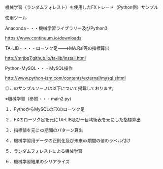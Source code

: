 機械学習（ランダムフォレスト）を使用したFXトレード（Python側）サンプル

使用ツール

Anaconda・・・機械学習ライブラリー及びPython3

https://www.continuum.io/downloads

TA-LIB・・・・ローソク足--->MA.Rsi等の指標算出

http://mrjbq7.github.io/ta-lib/install.html

Python-MySQL・・・MySQL操作

 http://www.python-izm.com/contents/external/mysql.shtml

◎このサンプルソースは以下について掲載しております。

※機械学習（参照・・・main2.py)

１．PythoからMySQLのFXのローソク足

２．FXのローソク足を元にTA-LIB及び一目均衡表を元にした指標算出

３．指標値を元にxx期間のパターン算出

４．機械学習用データの正則化及び未来xx期間の値のラベル付け

５．ランダムフォレストによる機械学習

６．機械学習結果のシリアライズ

